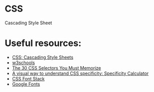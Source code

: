 # CSS
Cascading Style Sheet

# Useful resources:
<ul>
  <li><a href="https://developer.mozilla.org/en-US/docs/Web/CSS">CSS: Cascading Style Sheets</a></li>
  <li><a href="https://www.w3schools.com/css/">w3schools</a></li>
    <li><a href="https://www.evernote.com/shard/s386/u/0/sh/dc40d34e-dca3-4465-b6e5-e196e061d71f/8f7ff0c69eaa55e642c6be43e6366f47">The 30 CSS Selectors You Must Memorize</a></li>
    <li><a href="https://specificity.keegan.st/">A visual way to understand CSS specificity: Specificity Calculator</a></li>
<li><a href="https://www.cssfontstack.com/">CSS Font Stack</a></li>
<li><a href="https://fonts.google.com/">Google Fonts</a></li>

</ul
